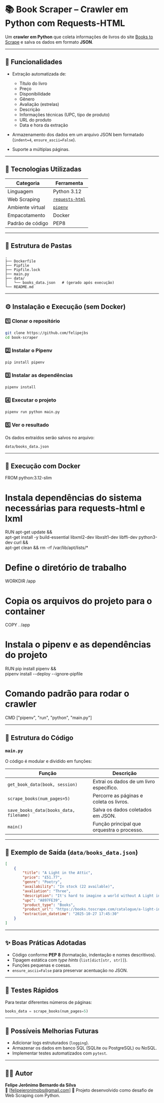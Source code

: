 # 📚 Book Scraper – Crawler em Python com Requests-HTML

Um **crawler em Python** que coleta informações de livros do site [Books to Scrape](https://books.toscrape.com/) e salva os dados em formato **JSON**.  

---

## 🚀 Funcionalidades

- Extração automatizada de:
  - Título do livro  
  - Preço  
  - Disponibilidade  
  - Gênero  
  - Avaliação (estrelas)  
  - Descrição  
  - Informações técnicas (UPC, tipo de produto)  
  - URL do produto  
  - Data e hora da extração  

- Armazenamento dos dados em um arquivo JSON bem formatado (`indent=4`, `ensure_ascii=False`).
- Suporte a múltiplas páginas.

---

## 🧠 Tecnologias Utilizadas

| Categoria | Ferramenta |
|------------|-------------|
| Linguagem | Python 3.12 |
| Web Scraping | [`requests-html`](https://requests-html.kennethreitz.org/) |
| Ambiente virtual | [`pipenv`](https://pipenv.pypa.io/) |
| Empacotamento | Docker |
| Padrão de código | PEP8 |

---

## 📁 Estrutura de Pastas

```
.
├── Dockerfile
├── Pipfile
├── Pipfile.lock
├── main.py
├── data/
│   └── books_data.json   # (gerado após execução)
└── README.md
```

---

## ⚙️ Instalação e Execução (sem Docker)

### 1️⃣ Clonar o repositório
```bash
git clone https://github.com/felipejbs
cd book-scraper
```

### 2️⃣ Instalar o Pipenv
```bash
pip install pipenv
```

### 3️⃣ Instalar as dependências
```bash
pipenv install
```

### 4️⃣ Executar o projeto
```bash
pipenv run python main.py
```

### 5️⃣ Ver o resultado
Os dados extraídos serão salvos no arquivo:
```
data/books_data.json
```

---

## 🐳 Execução com Docker

FROM python:3.12-slim

# Instala dependências do sistema necessárias para requests-html e lxml
RUN apt-get update && \
    apt-get install -y build-essential libxml2-dev libxslt1-dev libffi-dev python3-dev curl && \
    apt-get clean && rm -rf /var/lib/apt/lists/*

# Define o diretório de trabalho
WORKDIR /app

# Copia os arquivos do projeto para o container
COPY . /app

# Instala o pipenv e as dependências do projeto
RUN pip install pipenv && \
    pipenv install --deploy --ignore-pipfile

# Comando padrão para rodar o crawler
CMD ["pipenv", "run", "python", "main.py"]


---

## 🧩 Estrutura do Código

### `main.py`

O código é modular e dividido em funções:

| Função | Descrição |
|--------|------------|
| `get_book_data(book, session)` | Extrai os dados de um livro específico. |
| `scrape_books(num_pages=5)` | Percorre as páginas e coleta os livros. |
| `save_books_data(books_data, filename)` | Salva os dados coletados em JSON. |
| `main()` | Função principal que orquestra o processo. |

---

## 🧱 Exemplo de Saída (`data/books_data.json`)

```json
[
    {
        "title": "A Light in the Attic",
        "price": "£51.77",
        "genre": "Poetry",
        "availability": "In stock (22 available)",
        "avaliation": "Three",
        "description": "It's hard to imagine a world without A Light in the Attic...",
        "upc": "A897FE39",
        "product_type": "Books",
        "product_url": "https://books.toscrape.com/catalogue/a-light-in-the-attic_1000/index.html",
        "extraction_datetime": "2025-10-27 17:45:30"
    }
]
```

---

## ✨ Boas Práticas Adotadas

- Código conforme **PEP 8** (formatação, indentação e nomes descritivos).
- Tipagem estática com *type hints* (`list[dict[str, str]]`).
- Funções pequenas e coesas.
- `ensure_ascii=False` para preservar acentuação no JSON.

---

## 🧪 Testes Rápidos

Para testar diferentes números de páginas:
```python
books_data = scrape_books(num_pages=5)
```

---

## 🧰 Possíveis Melhorias Futuras

- Adicionar logs estruturados (`logging`).
- Armazenar os dados em banco SQL (SQLite ou PostgreSQL) ou NoSQL.
- Implementar testes automatizados com `pytest`.

---

## 👨‍💻 Autor

**Felipe Jerônimo Bernardo da Silva**  
📧 [felipejeronimobs@gmail.com]
🚀 Projeto desenvolvido como desafio de Web Scraping com Python.
